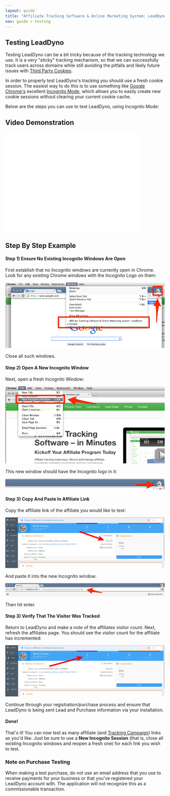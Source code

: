 ```yaml
---
layout: guide
title: "Affiliate Tracking Software & Online Marketing System: LeadDyno"
nav: guide > testing
---
```


## Testing LeadDyno

Testing LeadDyno can be a bit tricky because of the tracking technology we use.  It is a very "sticky" tracking
mechanism, so that we can successfully track users across domains while still avoiding the pitfalls and
likely future issues with
[Third Party Cookies](http://www.opentracker.net/article/third-party-cookies-vs-first-party-cookies).

In order to properly test LeadDyno's tracking you should use a fresh cookie session.  The easiest way to do this
is to use something like [Google Chrome's](https://www.google.com/chrome) excellent
[Incognito Mode](https://support.google.com/chrome/answer/95464?hl=en), which allows you to easily create new
cookie sessions without clearing your current cookie cache.

Below are the steps you can use to test LeadDyno, using Incognito Mode:

## Video Demonstration
<div>
<iframe width="420" height="315" src="//www.youtube.com/embed/5piFelwC8Es" frameborder="0" allowfullscreen="allowfullscreen">&nbsp;</iframe>  
</div>

## Step By Step Example

#### Step 1) Ensure No Existing Incognito Windows Are Open

First establish that no Incognito windows are currently open in Chrome.  Look for any existing Chrome windows
with the Incognito Logo on them:

![Incognito](/img/testing-existing-incognito-windows.png)

Close all such windows.

#### Step 2) Open A New Incognito Window

Next, open a fresh Incognito Window:

![Incognito](/img/testing-new-incognito-window-menu.png)

This new window should have the Incognito logo in it:

![Incognito](/img/testing-new-incognito-window-icon.png)

#### Step 3) Copy And Paste In Affiliate Link

Copy the affiliate link of the affiliate you would like to test:

![Incognito](/img/testing-copy-link.png)

And paste it into the new Incognito window:

![Incognito](/img/testing-pasted-link.png)

Then hit enter.

#### Step 3) Verify That The Visitor Was Tracked

Return to LeadDyno and make a note of the affiliates visitor count.  Next, refresh the affiliates page.
You should see the visitor count for the affiliate has incremented:

![Incognito](/img/testing-visitor-updated.png)

Continue through your registration/purchase process and ensure that LeadDyno is being sent Lead and Purchase information
via your installation.

#### Done!

That's it!  You can now test as many affiliate (and [Tracking Campaign](tracking-campaigns.html)) links as you'd like.
Just be sure to use a **New Incognito Session** (that is, close all existing Incognito windows and reopen a fresh one)
for each link you wish to test.


### Note on Purchase Testing

When making a test purchase, do not use an email address that you use to receive payments for your business or that you've registered your LeadDyno account with. The application will not recognize this as a commissionable transaction. 
